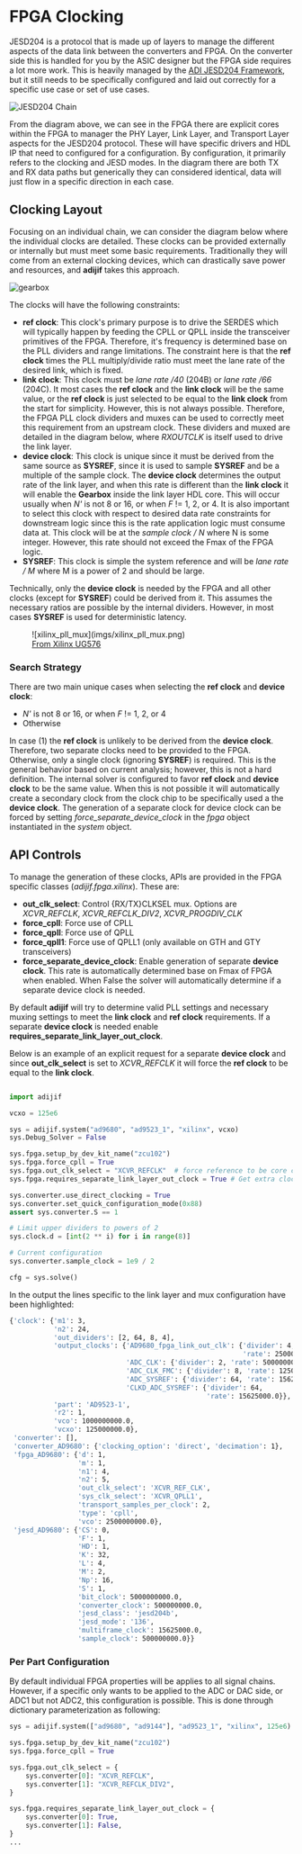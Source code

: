 # FPGA Clocking

JESD204 is a protocol that is made up of layers to manage the different aspects of the data link between the converters and FPGA. On the converter side this is handled for you by the ASIC designer but the FPGA side requires a lot more work. This is heavily managed by the [ADI JESD204 Framework](https://wiki.analog.com/resources/fpga/peripherals/jesd204), but it still needs to be specifically configured and laid out correctly for a specific use case or set of use cases.

![JESD204 Chain](imgs/jesd204_chain.png)

From the diagram above, we can see in the FPGA there are explicit cores within the FPGA to manager the PHY Layer, Link Layer, and Transport Layer aspects for the JESD204 protocol. These will have specific drivers and HDL IP that need to configured for a configuration. By configuration, it primarily refers to the clocking and JESD modes. In the diagram there are both TX and RX data paths but generically they can considered identical, data will just flow in a specific direction in each case.

## Clocking Layout

Focusing on an individual chain, we can consider the diagram below where the individual clocks are detailed. These clocks can be provided externally or internally but must meet some basic requirements. Traditionally they will come from an external clocking devices, which can drastically save power and resources, and **adijif** takes this approach.

![gearbox](imgs/gearbox.png)

The clocks will have the following constraints:

- **ref clock**: This clock's primary purpose is to drive the SERDES which will typically happen by feeding the CPLL or QPLL inside the transceiver primitives of the FPGA. Therefore, it's frequency is determined base on the PLL dividers and range limitations. The constraint here is that the **ref clock** times the PLL multiply/divide ratio must meet the lane rate of the desired link, which is fixed.
- **link clock**: This clock must be *lane rate /40* (204B) or *lane rate /66* (204C). It most cases the **ref clock** and the **link clock** will be the same value, or the **ref clock** is just selected to be equal to the **link clock** from the start for simplicity. However, this is not always possible. Therefore, the FPGA PLL clock dividers and muxes can be used to correctly meet this requirement from an upstream clock. These dividers and muxed are detailed in the diagram below, where *RXOUTCLK* is itself used to drive the link layer.
- **device clock**: This clock is unique since it must be derived from the same source as **SYSREF**, since it is used to sample **SYSREF** and be a multiple of the sample clock. The **device clock** determines the output rate of the link layer, and when this rate is different than the **link clock** it will enable the **Gearbox** inside the link layer HDL core. This will occur usually when *N'* is not 8 or 16, or when *F* != 1, 2, or 4. It is also important to select this clock with respect to desired data rate constraints for downstream logic since this is the rate application logic must consume data at. This clock will be at the *sample clock / N* where N is some integer. However, this rate should not exceed the Fmax of the FPGA logic.
- **SYSREF**: This clock is simple the system reference and will be *lane rate / M* where M is a power of 2 and should be large. 

Technically, only the **device clock** is needed by the FPGA and all other clocks (except for **SYSREF**) could be derived from it. This assumes the necessary ratios are possible by the internal dividers. However, in most cases **SYSREF** is used for deterministic latency.

<figure markdown>
  ![xilinx_pll_mux](imgs/xilinx_pll_mux.png)
  <figcaption><a href="https://docs.xilinx.com/v/u/en-US/ug576-ultrascale-gth-transceivers">From Xilinx UG576</a></figcaption>
</figure>

### Search Strategy

There are two main unique cases when selecting the **ref clock** and **device clock**:
* *N'* is not 8 or 16, or when *F* != 1, 2, or 4
* Otherwise

In case (1) the **ref clock** is unlikely to be derived from the **device clock**. Therefore, two separate clocks need to be provided to the FPGA. Otherwise, only a single clock (ignoring **SYSREF**) is required. This is the general behavior based on current analysis; however, this is not a hard definition. The internal solver is configured to favor **ref clock** and **device clock** to be the same value. When this is not possible it will automatically create a secondary clock from the clock chip to be specifically used a the **device clock**. The generation of a separate clock for device clock can be forced by setting *force_separate_device_clock* in the *fpga* object instantiated in the *system* object.

## API Controls

To manage the generation of these clocks, APIs are provided in the FPGA specific classes (*adijif.fpga.xilinx*). These are:

- **out_clk_select**: Control {RX/TX}CLKSEL mux. Options are *XCVR_REFCLK*, *XCVR_REFCLK_DIV2*, *XCVR_PROGDIV_CLK*
- **force_cpll**: Force use of CPLL
- **force_qpll**: Force use of QPLL
- **force_qpll1**: Force use of QPLL1 (only available on GTH and GTY transceivers)
- **force_separate_device_clock**: Enable generation of separate **device clock**. This rate is automatically determined base on Fmax of FPGA when enabled. When False the solver will automatically determine if a separate device clock is needed.

By default **adijif** will try to determine valid PLL settings and necessary muxing settings to meet the **link clock** and **ref clock** requirements. If a separate **device clock** is needed enable **requires_separate_link_layer_out_clock**.

Below is an example of an explicit request for a separate **device clock** and since **out_clk_select** is set to *XCVR_REFCLK* it will force the **ref clock** to be equal to the **link clock**.

```python

import adijif

vcxo = 125e6

sys = adijif.system("ad9680", "ad9523_1", "xilinx", vcxo)
sys.Debug_Solver = False

sys.fpga.setup_by_dev_kit_name("zcu102")
sys.fpga.force_cpll = True
sys.fpga.out_clk_select = "XCVR_REFCLK"  # force reference to be core clock rate
sys.fpga.requires_separate_link_layer_out_clock = True # Get extra clock

sys.converter.use_direct_clocking = True
sys.converter.set_quick_configuration_mode(0x88)
assert sys.converter.S == 1

# Limit upper dividers to powers of 2
sys.clock.d = [int(2 ** i) for i in range(8)]

# Current configuration
sys.converter.sample_clock = 1e9 / 2

cfg = sys.solve()
```

In the output the lines specific to the link layer and mux configuration have been highlighted:

```bash linenums="1" hl_lines="4 5 21 22 23 24"
{'clock': {'m1': 3,
           'n2': 24,
           'out_dividers': [2, 64, 8, 4],
           'output_clocks': {'AD9680_fpga_link_out_clk': {'divider': 4,
                                                          'rate': 250000000.0},
                             'ADC_CLK': {'divider': 2, 'rate': 500000000.0},
                             'ADC_CLK_FMC': {'divider': 8, 'rate': 125000000.0},
                             'ADC_SYSREF': {'divider': 64, 'rate': 15625000.0},
                             'CLKD_ADC_SYSREF': {'divider': 64,
                                                 'rate': 15625000.0}},
           'part': 'AD9523-1',
           'r2': 1,
           'vco': 1000000000.0,
           'vcxo': 125000000.0},
 'converter': [],
 'converter_AD9680': {'clocking_option': 'direct', 'decimation': 1},
 'fpga_AD9680': {'d': 1,
                 'm': 1,
                 'n1': 4,
                 'n2': 5,
                 'out_clk_select': 'XCVR_REF_CLK',
                 'sys_clk_select': 'XCVR_QPLL1',
                 'transport_samples_per_clock': 2,
                 'type': 'cpll',
                 'vco': 2500000000.0},
 'jesd_AD9680': {'CS': 0,
                 'F': 1,
                 'HD': 1,
                 'K': 32,
                 'L': 4,
                 'M': 2,
                 'Np': 16,
                 'S': 1,
                 'bit_clock': 5000000000.0,
                 'converter_clock': 500000000.0,
                 'jesd_class': 'jesd204b',
                 'jesd_mode': '136',
                 'multiframe_clock': 15625000.0,
                 'sample_clock': 500000000.0}}

```

### Per Part Configuration

By default individual FPGA properties will be applies to all signal chains. However, if a specific only wants to be applied to the ADC or DAC side, or ADC1 but not ADC2, this configuration is possible. This is done through dictionary parameterization as following:

```python linenums="1" hl_lines="6 7 8 9 11 12 13 14"
sys = adijif.system(["ad9680", "ad9144"], "ad9523_1", "xilinx", 125e6)

sys.fpga.setup_by_dev_kit_name("zcu102")
sys.fpga.force_cpll = True

sys.fpga.out_clk_select = {
    sys.converter[0]: "XCVR_REFCLK",
    sys.converter[1]: "XCVR_REFCLK_DIV2",
}

sys.fpga.requires_separate_link_layer_out_clock = {
    sys.converter[0]: True,
    sys.converter[1]: False,
}
...

```

